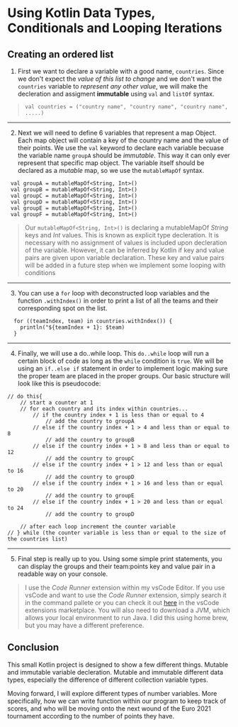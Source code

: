 # Using Kotlin Data Types, Conditionals and Looping Iterations

## Creating an ordered list

1. First we want to declare a variable with a good name, `countries`. Since we don't expect the *value of this list to change* and we don't want the `countries` variable to *represent any other value*, we will make the decleration and assigment **immutable** using `val` and `listOf` syntax.

> `val countries = ("country name", "country name", "country name", .....)`

***


2. Next we will need to define 6 variables that represent a map Object. Each map object will contain a key of the country name and the value of their points. We use the `val` keyword to declare each variable becuase the variable name `groupA` should be *immutable*. This way it can only ever represent that specific map object. The variable itself should be declared as a *mutable* map, so we use the `mutableMapOf` syntax.

```
 val groupA = mutableMapOf<String, Int>()
 val groupB = mutableMapOf<String, Int>()
 val groupC = mutableMapOf<String, Int>()
 val groupD = mutableMapOf<String, Int>()
 val groupE = mutableMapOf<String, Int>()
 val groupF = mutableMapOf<String, Int>()
```

> Our `mutableMapOf<String, Int>()` is declaring a mutableMapOf *String* keys and *Int* values.
> This is known as explicit type decleration. It is necessary with no assignment of values is included upon decleration of the variable. However, it can be inferred by Kotlin if key and value pairs are given upon variable declaration.
> These key and value pairs will be added in a future step when we implement some looping with conditions

***


3. You can use a `for` loop with deconstructed loop variables and the function `.withIndex()` in order to print a list of all the teams and their corresponding spot on the list.

```
  for ((teamIndex, team) in countries.withIndex()) {
    println("${teamIndex + 1}: $team)
  }
```

***

4. Finally, we will use a do..while loop. This `do..while` loop will run a certain block of code as long as the `while` condition is `true`. We will be using an `if..else if` statement in order to implement logic making sure the proper team are placed in the proper groups. Our basic structure will look like this is pseudocode:

```
// do this{
    // start a counter at 1
    // for each country and its index within countries...
        // if the country index + 1 is less than or equal to 4
            // add the country to groupA
        // else if the country index + 1 > 4 and less than or equal to 8
            // add the country to groupB
        // else if the country index + 1 > 8 and less than or equal to 12
            // add the country to groupC
        // else if the country index + 1 > 12 and less than or equal to 16
            // add the country to groupD
        // else if the country index + 1 > 16 and less than or equal to 20
            // add the country to groupE
        // else if the country index + 1 > 20 and less than or equal to 24
            // add the country to groupD
    
    // after each loop increment the counter variable
// } while (the counter variable is less than or equal to the size of the countries list)
```

***

5. Final step is really up to you. Using some simple print statements, you can display the groups and their team:points key and value pair in a readable way on your console.

> I use the *Code Runner* extension within my vsCode Editor. If you use vsCode and want to use the *Code Runner* extension, simply search it in the command pallete or you can check it out [here](https://marketplace.visualstudio.com/items?itemName=formulahendry.code-runner) in the vsCode extensions marketplace. You will also need to download a JVM, which allows your local environment to run Java. I did this using home brew, but you may have a different preference.


## Conclusion

This small Kotlin project is designed to show a few different things. Mutable and immutable variable decleration. Mutable and immutable different data types, especially the difference of different collection variable types.

Moving forward, I will explore different types of number variables. More specifically, how we can write function within our program to keep track of scores, and who will be moving onto the next wound of the Euro 2021 tournament according to the number of points they have.




 
